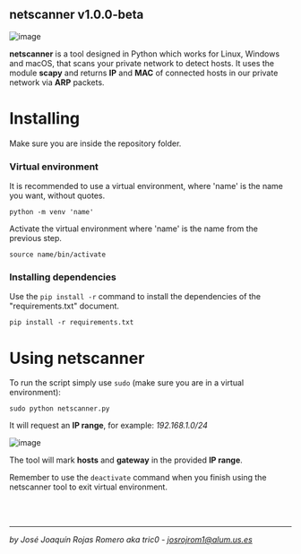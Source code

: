 ## netscanner v1.0.0-beta
![image](https://github.com/josrojrom1/netscanner/assets/32680720/e17aa064-670e-47c7-ad2e-460f5876b59b)

**netscanner** is a tool designed in Python which works for Linux, Windows and macOS, that scans your private network to detect hosts. It uses the module **scapy** and returns **IP** and **MAC** of connected hosts in our private network via **ARP** packets.

# Installing
Make sure you are inside the repository folder.
### Virtual environment
It is recommended to use a virtual environment, where 'name' is the name you want, without quotes.
```
python -m venv 'name'
```
Activate the virtual environment where 'name' is the name from the previous step.
```
source name/bin/activate
```
### Installing dependencies
Use the `pip install -r` command to install the dependencies of the "requirements.txt" document.
```
pip install -r requirements.txt
```
# Using netscanner
To run the script simply use `sudo` (make sure you are in a virtual environment):
```
sudo python netscanner.py
```
It will request an **IP range**, for example: *192.168.1.0/24*

![image](https://github.com/josrojrom1/netscanner/assets/32680720/3f4858b1-5c5c-41a5-b62b-f350ddd87a86)

The tool will mark **hosts** and **gateway** in the provided **IP range**.

Remember to use the `deactivate` command when you finish using the netscanner tool to exit virtual environment.

<br/>
<br/>

---

*by José Joaquín Rojas Romero aka tric0 - josrojrom1@alum.us.es*
